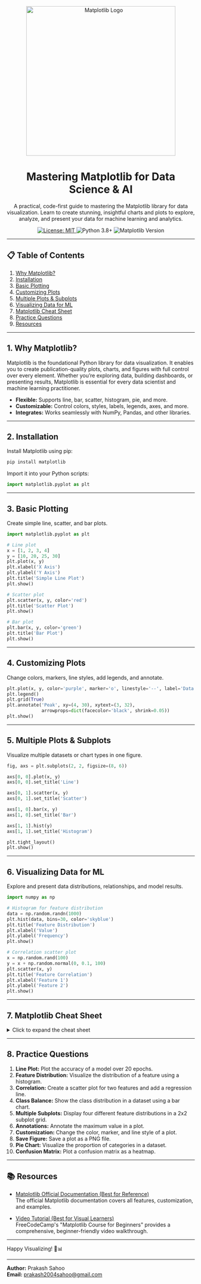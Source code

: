 <div align="center">
  <img src="https://matplotlib.org/_static/logo2_compressed.svg" alt="Matplotlib Logo" width="400"/>
</div>

<h1 align="center">Mastering Matplotlib for Data Science & AI</h1>

<p align="center">
  A practical, code-first guide to mastering the Matplotlib library for data visualization. Learn to create stunning, insightful charts and plots to explore, analyze, and present your data for machine learning and analytics.
</p>

<p align="center">
  <a href="https://github.com/pSahoo-456/ML-Craft-Mastering-Machine-Learning/blob/main/LICENSE">
    <img src="https://img.shields.io/badge/License-MIT-blue.svg" alt="License: MIT">
  </a>
  <img src="https://img.shields.io/badge/Python-3.8%2B-brightgreen.svg" alt="Python 3.8+">
  <img src="https://img.shields.io/badge/Matplotlib-3.4%2B-informational.svg" alt="Matplotlib Version">
</p>

---

## 📋 Table of Contents

1. [Why Matplotlib?](#why-matplotlib)
2. [Installation](#installation)
3. [Basic Plotting](#basic-plotting)
4. [Customizing Plots](#customizing-plots)
5. [Multiple Plots & Subplots](#multiple-plots--subplots)
6. [Visualizing Data for ML](#visualizing-data-for-ml)
7. [Matplotlib Cheat Sheet](#matplotlib-cheat-sheet)
8. [Practice Questions](#practice-questions)
9. [Resources](#resources)

---

## 1. Why Matplotlib?

Matplotlib is the foundational Python library for data visualization. It enables you to create publication-quality plots, charts, and figures with full control over every element. Whether you’re exploring data, building dashboards, or presenting results, Matplotlib is essential for every data scientist and machine learning practitioner.

- **Flexible:** Supports line, bar, scatter, histogram, pie, and more.
- **Customizable:** Control colors, styles, labels, legends, axes, and more.
- **Integrates:** Works seamlessly with NumPy, Pandas, and other libraries.

---

## 2. Installation

Install Matplotlib using pip:

```bash
pip install matplotlib
```

Import it into your Python scripts:

```python
import matplotlib.pyplot as plt
```

---

## 3. Basic Plotting

Create simple line, scatter, and bar plots.

```python
import matplotlib.pyplot as plt

# Line plot
x = [1, 2, 3, 4]
y = [10, 20, 25, 30]
plt.plot(x, y)
plt.xlabel('X Axis')
plt.ylabel('Y Axis')
plt.title('Simple Line Plot')
plt.show()

# Scatter plot
plt.scatter(x, y, color='red')
plt.title('Scatter Plot')
plt.show()

# Bar plot
plt.bar(x, y, color='green')
plt.title('Bar Plot')
plt.show()
```

---

## 4. Customizing Plots

Change colors, markers, line styles, add legends, and annotate.

```python
plt.plot(x, y, color='purple', marker='o', linestyle='--', label='Data')
plt.legend()
plt.grid(True)
plt.annotate('Peak', xy=(4, 30), xytext=(3, 32),
             arrowprops=dict(facecolor='black', shrink=0.05))
plt.show()
```

---

## 5. Multiple Plots & Subplots

Visualize multiple datasets or chart types in one figure.

```python
fig, axs = plt.subplots(2, 2, figsize=(8, 6))

axs[0, 0].plot(x, y)
axs[0, 0].set_title('Line')

axs[0, 1].scatter(x, y)
axs[0, 1].set_title('Scatter')

axs[1, 0].bar(x, y)
axs[1, 0].set_title('Bar')

axs[1, 1].hist(y)
axs[1, 1].set_title('Histogram')

plt.tight_layout()
plt.show()
```

---

## 6. Visualizing Data for ML

Explore and present data distributions, relationships, and model results.

```python
import numpy as np

# Histogram for feature distribution
data = np.random.randn(1000)
plt.hist(data, bins=30, color='skyblue')
plt.title('Feature Distribution')
plt.xlabel('Value')
plt.ylabel('Frequency')
plt.show()

# Correlation scatter plot
x = np.random.rand(100)
y = x + np.random.normal(0, 0.1, 100)
plt.scatter(x, y)
plt.title('Feature Correlation')
plt.xlabel('Feature 1')
plt.ylabel('Feature 2')
plt.show()
```

---

## 7. Matplotlib Cheat Sheet

<details>
<summary>Click to expand the cheat sheet</summary>

### Syntax | Description

**Importing**

```python
import matplotlib.pyplot as plt
```

**Basic Plots**

```python
plt.plot(x, y)                # Line plot
plt.scatter(x, y)             # Scatter plot
plt.bar(x, y)                 # Bar plot
plt.hist(data, bins=20)       # Histogram
plt.pie(sizes, labels=labels) # Pie chart
```

**Customization**

```python
plt.xlabel('Label')           # X axis label
plt.ylabel('Label')           # Y axis label
plt.title('Title')            # Plot title
plt.legend()                  # Show legend
plt.grid(True)                # Show grid
plt.xlim([xmin, xmax])        # X axis limits
plt.ylim([ymin, ymax])        # Y axis limits
```

**Subplots**

```python
fig, axs = plt.subplots(2, 2) # 2x2 grid of plots
axs[0, 0].plot(x, y)
```

**Saving Figures**

```python
plt.savefig('figure.png')     # Save plot to file
```

</details>

---

## 8. Practice Questions

1. **Line Plot:** Plot the accuracy of a model over 20 epochs.
2. **Feature Distribution:** Visualize the distribution of a feature using a histogram.
3. **Correlation:** Create a scatter plot for two features and add a regression line.
4. **Class Balance:** Show the class distribution in a dataset using a bar chart.
5. **Multiple Subplots:** Display four different feature distributions in a 2x2 subplot grid.
6. **Annotations:** Annotate the maximum value in a plot.
7. **Customization:** Change the color, marker, and line style of a plot.
8. **Save Figure:** Save a plot as a PNG file.
9. **Pie Chart:** Visualize the proportion of categories in a dataset.
10. **Confusion Matrix:** Plot a confusion matrix as a heatmap.

---

## 📚 Resources

- [Matplotlib Official Documentation (Best for Reference)](https://matplotlib.org/stable/contents.html)  
  The official Matplotlib documentation covers all features, customization, and examples.

- [Video Tutorial (Best for Visual Learners)](https://www.youtube.com/watch?v=3Xc3CA655Y4)  
  FreeCodeCamp's "Matplotlib Course for Beginners" provides a comprehensive, beginner-friendly video walkthrough.

---

Happy Visualizing! 🎨📊

---
**Author:** Prakash Sahoo  
**Email:** prakash2004sahoo@gmail.com